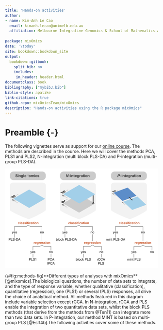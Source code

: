 ```yaml
--- 
title: 'Hands-on activities'
author:
- name: Kim-Anh Le Cao
  email: kimanh.lecao@unimelb.edu.au
  affiliation: Melbourne Integrative Genomics & School of Mathematics and Statistics, The University of Melbourne, Australia

package: mixOmics
date: '\today'
site: bookdown::bookdown_site
output: 
  bookdown::gitbook:
    split_bib: no
    includes:
     in_header: header.html
documentclass: book
bibliography: ["mybib3.bib"]
biblio-style: apalike
link-citations: true
github-repo: mixOmicsTeam/mixOmics
description: "Hands-on activities using the R package mixOmics"
---
```






# Preamble {-}

The following vignettes serve as support for our [online course](https://study.unimelb.edu.au/find/short-courses/mixomics-r-essentials-for-biological-data-integration/#course-specifics). The methods are described in the course. Here we will cover the methods PCA, PLS1 and PLS2, N-integration (multi block PLS-DA) and P-integration (multi-group PLS-DA).


<div class="figure">
<img src="XtraFigs/MixOmicsAnalysesV2.png" alt="**Different types of analyses with mixOmics** [@mixomics].The biological questions, the number of data sets to integrate, and the type of response variable, whether qualitative (classification), quantitative (regression), one (PLS1) or several (PLS) responses, all drive the choice of analytical method. All methods featured in this diagram include variable selection except rCCA. In N-integration, rCCA and PLS enable the integration of two quantitative data sets, whilst the block PLS methods (that derive from the methods from @Ten11) can integrate more than two data sets. In P-integration, our method MINT is based on multi-group PLS [@Esl14b].The following activities cover some of these methods." width="1352" />
<p class="caption">(\#fig:methods-fig)**Different types of analyses with mixOmics** [@mixomics].The biological questions, the number of data sets to integrate, and the type of response variable, whether qualitative (classification), quantitative (regression), one (PLS1) or several (PLS) responses, all drive the choice of analytical method. All methods featured in this diagram include variable selection except rCCA. In N-integration, rCCA and PLS enable the integration of two quantitative data sets, whilst the block PLS methods (that derive from the methods from @Ten11) can integrate more than two data sets. In P-integration, our method MINT is based on multi-group PLS [@Esl14b].The following activities cover some of these methods.</p>
</div>




